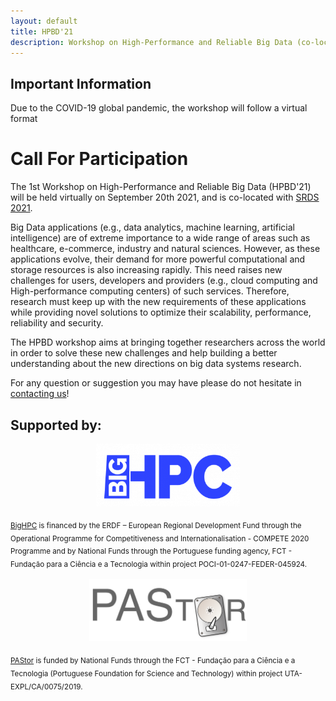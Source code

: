 ```yaml
---
layout: default
title: HPBD'21
description: Workshop on High-Performance and Reliable Big Data (co-located with SRDS 2021)
---
```


## Important Information


Due to the COVID-19 global pandemic, the workshop will follow a virtual format

# Call For Participation

The 1st Workshop on High-Performance and Reliable Big Data (HPBD'21) will be held virtually on September 20th 2021, and is co-located with [SRDS 2021](https://srds-conference.org/).

Big Data applications (e.g., data analytics, machine learning, artificial intelligence) are of extreme importance to a wide range of areas such as healthcare, e-commerce, industry and natural sciences. However, as these applications evolve, their demand for more powerful computational and storage resources is also increasing rapidly. This need raises new challenges for users, developers and providers (e.g., cloud computing and High-performance computing centers) of such services. Therefore, research must keep up with the new requirements of these applications while providing novel solutions to optimize their scalability, performance, reliability and security.

The HPBD workshop aims at bringing together researchers across the world in order to solve these new challenges and help building a better understanding about the new directions on big data systems research.

For any question or suggestion you may have please do not hesitate in <a href="mailto:jtpaulo@inesctec.pt,rtevans@tacc.utexas.edu">contacting us</a>!

## Supported by:


<p style="text-align: center;">
<a href="https://bighpc.wavecom.pt"><img src="bighpc.png" alt="BigHPC" height="100"></a>
</p>

<sub>[BigHPC](https://bighpc.wavecom.pt) is financed by the ERDF – European Regional Development Fund through the Operational Programme for Competitiveness and Internationalisation - COMPETE 2020 Programme and by National Funds through the Portuguese funding agency, FCT - Fundação para a Ciência e a Tecnologia within project POCI-01-0247-FEDER-045924.<sub>


<p style="text-align: center;">
<a href="https://pastor-project.github.io"><img src="pastor.png" alt="PAStor" height="100"></a>
</p>

<sub>[PAStor](https://pastor-project.github.io) is funded by National Funds through the FCT - Fundação para a Ciência e a Tecnologia (Portuguese Foundation for Science and Technology) within project UTA-EXPL/CA/0075/2019.<sub>


